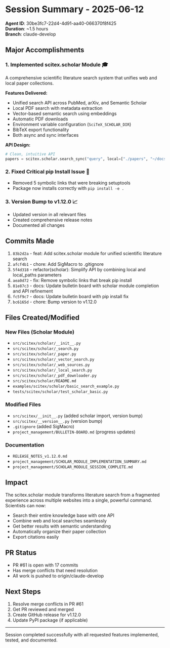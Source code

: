 # Session Summary - 2025-06-12

**Agent ID**: 30be3fc7-22d4-4d91-aa40-066370f8f425  
**Duration**: ~1.5 hours  
**Branch**: claude-develop  

## Major Accomplishments

### 1. Implemented scitex.scholar Module 🎓
A comprehensive scientific literature search system that unifies web and local paper collections.

**Features Delivered:**
- Unified search API across PubMed, arXiv, and Semantic Scholar
- Local PDF search with metadata extraction
- Vector-based semantic search using embeddings
- Automatic PDF downloads
- Environment variable configuration (`SciTeX_SCHOLAR_DIR`)
- BibTeX export functionality
- Both async and sync interfaces

**API Design:**
```python
# Clean, intuitive API
papers = scitex.scholar.search_sync("query", local=["./papers", "~/docs"])
```

### 2. Fixed Critical pip Install Issue 🔧
- Removed 5 symbolic links that were breaking setuptools
- Package now installs correctly with `pip install -e .`

### 3. Version Bump to v1.12.0 📈
- Updated version in all relevant files
- Created comprehensive release notes
- Documented all changes

## Commits Made
1. `83b2d2a` - feat: Add scitex.scholar module for unified scientific literature search
2. `afcf4b1` - chore: Add SigMacro to .gitignore
3. `5f4d318` - refactor(scholar): Simplify API by combining local and local_paths parameters
4. `aea0d72` - fix: Remove symbolic links that break pip install
5. `81e87c3` - docs: Update bulletin board with scholar module completion and API refinement
6. `fc5f9c7` - docs: Update bulletin board with pip install fix
7. `bc6165d` - chore: Bump version to v1.12.0

## Files Created/Modified

### New Files (Scholar Module)
- `src/scitex/scholar/__init__.py`
- `src/scitex/scholar/_search.py`
- `src/scitex/scholar/_paper.py`
- `src/scitex/scholar/_vector_search.py`
- `src/scitex/scholar/_web_sources.py`
- `src/scitex/scholar/_local_search.py`
- `src/scitex/scholar/_pdf_downloader.py`
- `src/scitex/scholar/README.md`
- `examples/scitex/scholar/basic_search_example.py`
- `tests/scitex/scholar/test_scholar_basic.py`

### Modified Files
- `src/scitex/__init__.py` (added scholar import, version bump)
- `src/scitex/__version__.py` (version bump)
- `.gitignore` (added SigMacro)
- `project_management/BULLETIN-BOARD.md` (progress updates)

### Documentation
- `RELEASE_NOTES_v1.12.0.md`
- `project_management/SCHOLAR_MODULE_IMPLEMENTATION_SUMMARY.md`
- `project_management/SCHOLAR_MODULE_SESSION_COMPLETE.md`

## Impact

The scitex.scholar module transforms literature search from a fragmented experience across multiple websites into a single, powerful command. Scientists can now:
- Search their entire knowledge base with one API
- Combine web and local searches seamlessly
- Get better results with semantic understanding
- Automatically organize their paper collection
- Export citations easily

## PR Status
- PR #61 is open with 17 commits
- Has merge conflicts that need resolution
- All work is pushed to origin/claude-develop

## Next Steps
1. Resolve merge conflicts in PR #61
2. Get PR reviewed and merged
3. Create GitHub release for v1.12.0
4. Update PyPI package (if applicable)

---

Session completed successfully with all requested features implemented, tested, and documented.